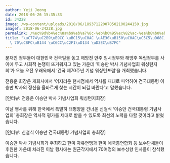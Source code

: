 ```yaml
---
author: Yeji Jeong
date: 2018-06-26 15:35:33
id: 34228
image: /wp-content/uploads/2018/06/189371220070502100244150.jpg
imagef: 2018-06-34228.jpg
permalink: /%ec%9d%b4%ec%8a%b9%eb%a7%8c-%eb%b0%95%ec%82%ac-%ea%b8%b0%eb%85%90%ec%82%ac%ec%97%85%ed%9a%8c-%ea%b1%b4%ea%b5%ad-70%ec%a3%bc%eb%85%84-%ec%9b%8c%ec%8b%b1%ed%84%b4-%ed%8f%ac%eb%9f%bc/
title: "\uC774\uC2B9\uB9CC \uBC15\uC0AC \uAE30\uB150\uC0AC\uC5C5\uD68C, \uAC74\uAD6D\
  \ 70\uC8FC\uB144 \uC6CC\uC2F1\uD134 \uD3EC\uB7FC"
---
```


문재인 정부들어 대한민국 건국일을 놓고 해방전 만주 임시정부와 해방후 독립정부를 사이에 두고 사회적 논쟁이 뜨거워지고 있는 가운데 ‘이승만 박사 기념사업회 워싱턴지회’가 오늘 오전 우래옥에서 ‘건국 제70주년 기념 워싱턴포럼’을 개최했습니다.

전용운 회장은 개회사에서 ‘어지러운 현시점에서 역사를 재대로 파악하여 건국대통령 이승만 박사의 정신을 올바르게 찾는 시간이 되길 바란다’고 말했습니다.

[인터뷰: 전용운 이승만 박사 기념사업회 워싱턴지회장]

이날 행사를 위해 한국에서 특별히 태평양을 건너온 신철식 ‘이승만 건국대통령 기념사업회’ 총회장은 역사적 평가를 제대로 받을 수 있도록 최선의 노력을 다할 것이라고 밝혔습니다.

[인터뷰: 신철식 이승만 건국대통령 기념사업회 총회장]

이승만 박사 기념사회가 주최하고 한미 자유연맹과 한미 애국총연합회 등 보수단체들이 후원한 가운데 치러진 이날 행사에는 원근각지에서 70여명의 보수성향 인사들이 참석했습니다.